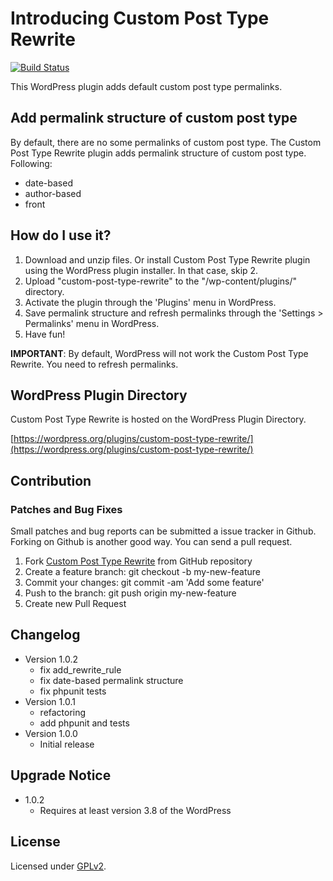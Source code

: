 # Introducing Custom Post Type Rewrite

[![Build Status](https://travis-ci.org/thingsym/custom-post-type-rewrite.svg?branch=master)](https://travis-ci.org/thingsym/custom-post-type-rewrite)

This WordPress plugin adds default custom post type permalinks.

## Add permalink structure of custom post type

By default, there are no some permalinks of custom post type. The Custom Post Type Rewrite plugin adds permalink structure of custom post type. Following:

* date-based
* author-based
* front

## How do I use it?

1. Download and unzip files. Or install Custom Post Type Rewrite plugin using the WordPress plugin installer. In that case, skip 2.
2. Upload "custom-post-type-rewrite" to the "/wp-content/plugins/" directory.
3. Activate the plugin through the 'Plugins' menu in WordPress.
4. Save permalink structure and refresh permalinks through the 'Settings > Permalinks' menu in WordPress.
5. Have fun!

**IMPORTANT**: By default, WordPress will not work the Custom Post Type Rewrite. You need to refresh permalinks.

## WordPress Plugin Directory

Custom Post Type Rewrite is hosted on the WordPress Plugin Directory.

[https://wordpress.org/plugins/custom-post-type-rewrite/](https://wordpress.org/plugins/custom-post-type-rewrite/)

## Contribution

### Patches and Bug Fixes

Small patches and bug reports can be submitted a issue tracker in Github. Forking on Github is another good way. You can send a pull request.

1. Fork [Custom Post Type Rewrite](https://github.com/thingsym/custom-post-type-rewrite) from GitHub repository
2. Create a feature branch: git checkout -b my-new-feature
3. Commit your changes: git commit -am 'Add some feature'
4. Push to the branch: git push origin my-new-feature
5. Create new Pull Request

## Changelog

* Version 1.0.2
	* fix add_rewrite_rule
	* fix date-based permalink structure
	* fix phpunit tests
* Version 1.0.1
	* refactoring
	* add phpunit and tests
* Version 1.0.0
	* Initial release

## Upgrade Notice

* 1.0.2
	* Requires at least version 3.8 of the WordPress

## License

Licensed under [GPLv2](https://www.gnu.org/licenses/gpl-2.0.html).
